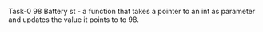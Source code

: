 Task-0 98 Battery st - a function that takes a pointer to an int as parameter and updates the value it points to to 98.
